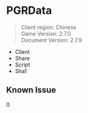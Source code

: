 # PGRData
> Client region: Chinese <br>
> Game Version: 2.7.0 <br>
> Document Version: 2.7.9 <br>

- Client
- Share
- Script
- Sha1

## Known Issue 
0

